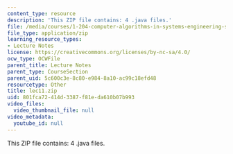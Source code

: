 ```yaml
---
content_type: resource
description: 'This ZIP file contains: 4 .java files.'
file: /media/courses/1-204-computer-algorithms-in-systems-engineering-spring-2010/801fca72414d3387f81eda610b07b993_lec11.zip
file_type: application/zip
learning_resource_types:
- Lecture Notes
license: https://creativecommons.org/licenses/by-nc-sa/4.0/
ocw_type: OCWFile
parent_title: Lecture Notes
parent_type: CourseSection
parent_uid: 5c600c3e-8c80-e984-8a10-ac99c18efd48
resourcetype: Other
title: lec11.zip
uid: 801fca72-414d-3387-f81e-da610b07b993
video_files:
  video_thumbnail_file: null
video_metadata:
  youtube_id: null
---
```

This ZIP file contains: 4 .java files.